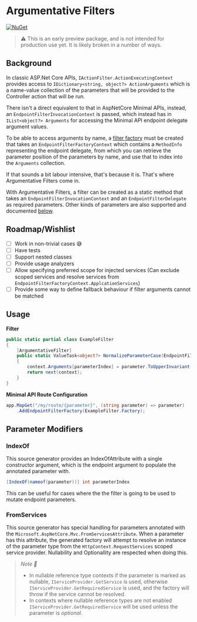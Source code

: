 # Argumentative Filters

[![NuGet](https://img.shields.io/nuget/v/ArgumentativeFilters.svg?maxAge=3600)](https://www.nuget.org/packages/ArgumentativeFilters/)

> :warning: This is an early preview package, and is not intended for production use yet. It is likely broken in a number of ways.

## Background

In classic ASP.Net Core APIs, `IActionFilter.ActionExecutingContext` provides access to `IDictionary<string, object?> ActionArguments` which is a name-value collection of the parameters that will be provided to the Controller action that will be run.

There isn't a direct equivalent to that in AspNetCore Minimal APIs, instead, an `EndpointFilterInvocationContext` is passed, which instead has in `IList<object?> Arguments` for accessing the Minimal API endpoint delegate argument values.

To be able to access arguments by name, a [filter factory](https://learn.microsoft.com/en-us/aspnet/core/fundamentals/minimal-apis/min-api-filters?view=aspnetcore-7.0#register-a-filter-using-an-endpoint-filter-factory) must be created that takes an `EndpointFilterFactoryContext` which contains a `MethodInfo` representing the endpoint delegate, from which you can retrieve the parameter position of the parameters by name, and use that to index into the `Arguments` collection.

If that sounds a bit labour intensive, that's because it is. That's where Argumentative Filters come in.

With Argumentative Filters, a filter can be created as a static method that takes an `EndpointFilterInvocationContext` and an `EndpointFilterDelegate` as required parameters. Other kinds of parameters are also supported and documented [below](#supported-parameters--modifiers).

## Roadmap/Wishlist

- [ ] Work in non-trivial cases :sweat_smile:
- [ ] Have tests
- [ ] Support nested classes
- [ ] Provide usage analyzers
- [ ] Allow specifying preferred scope for injected services (Can exclude scoped services and resolve services from `EndpointFilterFactoryContext.ApplcationServices`)
- [ ] Provide some way to define fallback behaviour if filter arguments cannot be matched

## Usage

**Filter**

```csharp
public static partial class ExampleFilter
{
    [ArgumentativeFilter]
    public static ValueTask<object?> NormalizeParameterCase(EndpointFilterInvocationContext context, EndpointFilterDelegate next, string parameter, [IndexOf(nameof(parameter))] int parameterIndex)
    {
        context.Arguments[parameterIndex] = parameter.ToUpperInvariant();
        return next(context);
    }
}

```

**Minimal API Route Configuration**

```csharp
app.MapGet("/my/route/{parameter}", (string parameter) => parameter)
    .AddEndpointFilterFactory(ExampleFilter.Factory);
```

## Parameter Modifiers

### IndexOf

This source generator provides an IndexOfAttribute with a single constructor argument, which is the endpoint argument to populate the annotated parameter with.

```csharp
[IndexOf(nameof(parameter))] int parameterIndex
```

This can be useful for cases where the the filter is going to be used to mutate endpoint parameters.

### FromServices

This source generator has special handling for parameters annotated with the `Microsoft.AspNetCore.Mvc.FromServicesAttribute`.
When a parameter has this attribute, the generated factory will attempt to resolve an instance of the parameter type from the `HttpContext.RequestServices` scoped service provider.
Nullability and Optionallity are respected when doing this. 

> *Note :notebook:*
> - In nullable reference type contexts if the parameter is marked as nullable, `IServiceProvider.GetService` is used, otherwise `IServiceProvider.GetRequiredService` is used, and the factory will throw if the service cannot be resolved.
> - In contexts where nullable reference types are not enabled `IServiceProvider.GetRequiredService` will be used unless the parameter is _optional_.